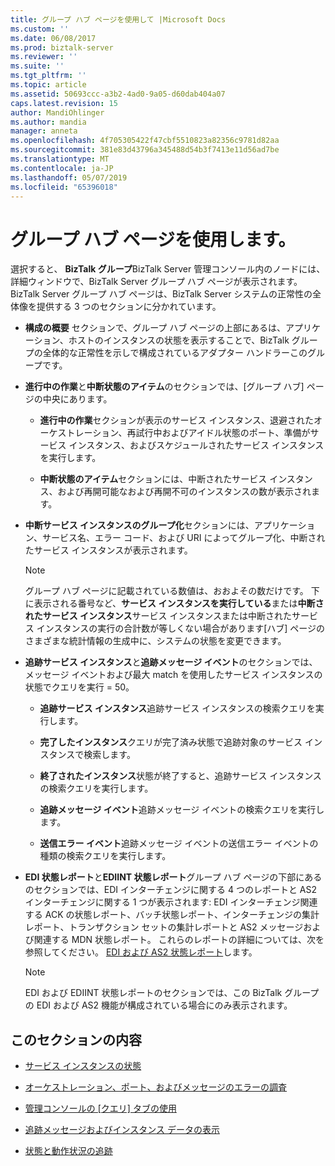 ```yaml
---
title: グループ ハブ ページを使用して |Microsoft Docs
ms.custom: ''
ms.date: 06/08/2017
ms.prod: biztalk-server
ms.reviewer: ''
ms.suite: ''
ms.tgt_pltfrm: ''
ms.topic: article
ms.assetid: 50693ccc-a3b2-4ad0-9a05-d60dab404a07
caps.latest.revision: 15
author: MandiOhlinger
ms.author: mandia
manager: anneta
ms.openlocfilehash: 4f705305422f47cbf5510823a82356c9781d82aa
ms.sourcegitcommit: 381e83d43796a345488d54b3f7413e11d56ad7be
ms.translationtype: MT
ms.contentlocale: ja-JP
ms.lasthandoff: 05/07/2019
ms.locfileid: "65396018"
---
```

# <a name="using-the-group-hub-page"></a>グループ ハブ ページを使用します。
選択すると、 **BizTalk グループ**BizTalk Server 管理コンソール内のノードには、詳細ウィンドウで、BizTalk Server グループ ハブ ページが表示されます。 BizTalk Server グループ ハブ ページは、BizTalk Server システムの正常性の全体像を提供する 3 つのセクションに分かれています。  
  
-   **構成の概要** セクションで、グループ ハブ ページの上部にあるは、アプリケーション、ホストのインスタンスの状態を表示することで、BizTalk グループの全体的な正常性を示しで構成されているアダプター ハンドラーこのグループです。  
  
-   **進行中の作業**と**中断状態のアイテム**のセクションでは、[グループ ハブ] ページの中央にあります。  
  
    -   **進行中の作業**セクションが表示のサービス インスタンス、退避されたオーケストレーション、再試行中およびアイドル状態のポート、準備がサービス インスタンス、およびスケジュールされたサービス インスタンスを実行します。  
  
    -   **中断状態のアイテム**セクションには、中断されたサービス インスタンス、および再開可能なおよび再開不可のインスタンスの数が表示されます。  
  
-   **中断サービス インスタンスのグループ化**セクションには、アプリケーション、サービス名、エラー コード、および URI によってグループ化、中断されたサービス インスタンスが表示されます。  
  
    > [!NOTE]
    >  グループ ハブ ページに記載されている数値は、おおよその数だけです。 下に表示される番号など、**サービス インスタンスを実行している**または**中断されたサービス インスタンス**サービス インスタンスまたは中断されたサービス インスタンスの実行の合計数が等しくない場合があります[ハブ] ページのさまざまな統計情報の生成中に、システムの状態を変更できます。  
  
-   **追跡サービス インスタンス**と**追跡メッセージ イベント**のセクションでは、メッセージ イベントおよび最大 match を使用したサービス インスタンスの状態でクエリを実行 = 50。  
  
    -   **追跡サービス インスタンス**追跡サービス インスタンスの検索クエリを実行します。  
  
    -   **完了したインスタンス**クエリが完了済み状態で追跡対象のサービス インスタンスで検索します。  
  
    -   **終了されたインスタンス**状態が終了すると、追跡サービス インスタンスの検索クエリを実行します。  
  
    -   **追跡メッセージ イベント**追跡メッセージ イベントの検索クエリを実行します。  
  
    -   **送信エラー イベント**追跡メッセージ イベントの送信エラー イベントの種類の検索クエリを実行します。  
  
-   **EDI 状態レポート**と**EDIINT 状態レポート**グループ ハブ ページの下部にあるのセクションでは、EDI インターチェンジに関する 4 つのレポートと AS2 インターチェンジに関する 1 つが表示されます: EDI インターチェンジ関連する ACK の状態レポート、バッチ状態レポート、インターチェンジの集計レポート、トランザクション セットの集計レポートと AS2 メッセージおよび関連する MDN 状態レポート。 これらのレポートの詳細については、次を参照してください。 [EDI および AS2 状態レポート](../core/edi-and-as2-status-reporting.md)します。  
  
    > [!NOTE]
    >  EDI および EDIINT 状態レポートのセクションでは、この BizTalk グループの EDI および AS2 機能が構成されている場合にのみ表示されます。  
  
## <a name="in-this-section"></a>このセクションの内容  
  
-   [サービス インスタンスの状態](../core/service-instance-states.md)  
  
-   [オーケストレーション、ポート、およびメッセージのエラーの調査](../core/investigating-orchestration-port-and-message-failures.md)  
  
-   [管理コンソールの [クエリ] タブの使用](../core/using-the-administration-console-query-tab.md)  
  
-   [追跡メッセージおよびインスタンス データの表示](../core/viewing-tracked-message-and-instance-data.md)  
  
-   [状態と動作状況の追跡](../core/health-and-activity-tracking.md)